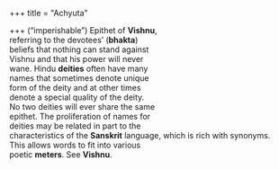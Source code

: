 +++
title = "Achyuta"

+++
(“imperishable”) Epithet of **Vishnu**,  
referring to the devotees’ (**bhakta**)  
beliefs that nothing can stand against  
Vishnu and that his power will never  
wane. Hindu **deities** often have many  
names that sometimes denote unique  
form of the deity and at other times  
denote a special quality of the deity.  
No two deities will ever share the same  
epithet. The proliferation of names for  
deities may be related in part to the  
characteristics of the **Sanskrit** language, which is rich with synonyms.  
This allows words to fit into various  
poetic **meters**. See **Vishnu**.